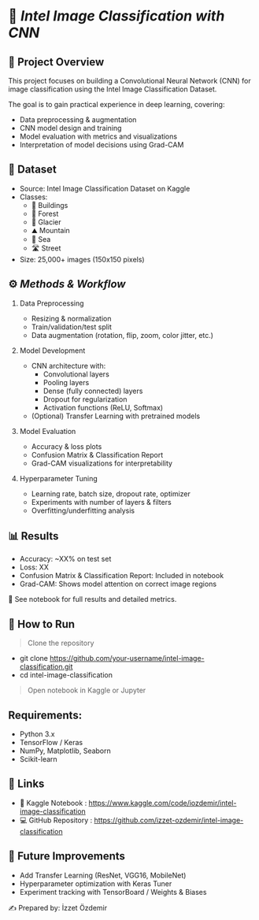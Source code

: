 # 🧠 *Intel Image Classification with CNN*

## 📌 Project Overview

This project focuses on building a Convolutional Neural Network (CNN) for image classification using the Intel Image Classification Dataset.

The goal is to gain practical experience in deep learning, covering:
* Data preprocessing & augmentation
* CNN model design and training
* Model evaluation with metrics and visualizations
* Interpretation of model decisions using Grad-CAM

## 📂 Dataset
* Source: Intel Image Classification Dataset on Kaggle
* Classes:
  * 🏢 Buildings
  * 🌳 Forest
  * 🧊 Glacier
  * ⛰️ Mountain
  * 🌊 Sea
  * 🛣️ Street
* Size: 25,000+ images (150x150 pixels)

## ⚙️ *Methods & Workflow*
1. Data Preprocessing
   * Resizing & normalization
   * Train/validation/test split
   * Data augmentation (rotation, flip, zoom, color jitter, etc.)

2. Model Development
   * CNN architecture with:
      * Convolutional layers
      * Pooling layers
      * Dense (fully connected) layers
      * Dropout for regularization
      * Activation functions (ReLU, Softmax)
   * (Optional) Transfer Learning with pretrained models

3. Model Evaluation
   * Accuracy & loss plots
   * Confusion Matrix & Classification Report
   * Grad-CAM visualizations for interpretability

4. Hyperparameter Tuning
   * Learning rate, batch size, dropout rate, optimizer
   * Experiments with number of layers & filters
   * Overfitting/underfitting analysis

## 📊 Results
* Accuracy: ~XX% on test set
* Loss: XX
* Confusion Matrix & Classification Report: Included in notebook
* Grad-CAM: Shows model attention on correct image regions

📌 See notebook for full results and detailed metrics.


## 🚀 How to Run
> Clone the repository

  * git clone https://github.com/your-username/intel-image-classification.git
  * cd intel-image-classification

> Open notebook in Kaggle or Jupyter


## Requirements:
* Python 3.x
* TensorFlow / Keras
* NumPy, Matplotlib, Seaborn
* Scikit-learn

## 📎 Links
   * 📓 Kaggle Notebook : https://www.kaggle.com/code/iozdemir/intel-image-classification
   * 💻 GitHub Repository : https://github.com/izzet-ozdemir/intel-image-classification

## 📢 Future Improvements

* Add Transfer Learning (ResNet, VGG16, MobileNet)
* Hyperparameter optimization with Keras Tuner
* Experiment tracking with TensorBoard / Weights & Biases

✍️ Prepared by: İzzet Özdemir
